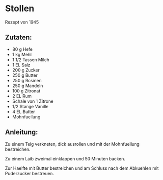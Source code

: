 Stollen
===
Rezept von 1945

Zutaten:
---
- 80 g Hefe
- 1 kg Mehl
- 1 1/2 Tassen Milch
- 1 EL Salz
- 200 g Zucker
- 250 g Butter
- 250 g Rosinen
- 250 g Mandeln
- 100 g Zitronat
- 2 EL Rum
-   Schale von 1 Zitrone
- 1/2 Stange Vanille
- 4 EL Butter
-   Mohnfuellung

Anleitung:
---
Zu einem Teig verkneten, dick ausrollen und mit der Mohnfuellung bestreichen.

Zu einem Laib zweimal einklappen und 50 Minuten backen.

Zur Haelfte mit Butter bestreichen und am Schluss nach dem Abkuehlen mit Puderzucker bestreuen.